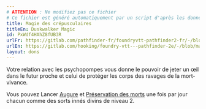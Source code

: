 ```yaml
---
# ATTENTION : Ne modifiez pas ce fichier
# Ce fichier est généré automatiquement par un script d'après les données du module Foundry VTT officiel et de sa traduction
title: Magie des crépusculaires
titleEn: Duskwalker Magic
id: PxWdf4HAhZ8fUB3R
urlFr: https://gitlab.com/pathfinder-fr/foundryvtt-pathfinder2-fr/-/blob/master/data/feats/PxWdf4HAhZ8fUB3R.htm
urlEn: https://gitlab.com/hooking/foundry-vtt---pathfinder-2e/-/blob/master/packs/data/feats.db/duskwalker-magic.json
layout: dons
---
```

Votre relation avec les psychopompes vous donne le pouvoir de jeter un œil dans le futur proche et celui de protéger les corps des ravages de la mort-vivance.

Vous pouvez Lancer [Augure](../sorts/augure.html) et [Préservation des morts](../sorts/préservation-des-morts.html) une fois par jour chacun comme des sorts innés divins de niveau 2.
